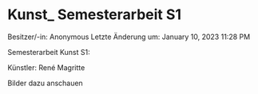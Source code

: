 # Kunst_ Semesterarbeit S1

Besitzer/-in: Anonymous
Letzte Änderung um: January 10, 2023 11:28 PM

Semesterarbeit Kunst S1:

Künstler: René Magritte

Bilder dazu anschauen
